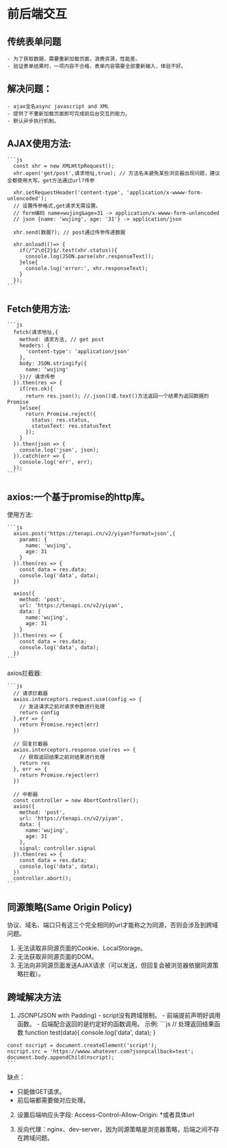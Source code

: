 # 前后端交互
  ## 传统表单问题
    - 为了获取数据，需要重新加载页面，浪费资源，性能差。
    - 验证表单结果时，一项内容不合格，表单内容需要全部重新输入，体验不好。

  ## 解决问题：
    · ajax全名async javascript and XML
    - 提供了不重新加载页面即可完成前后台交互的能力。
    - 默认异步执行机制。


  ## AJAX使用方法:
    ```js
      const xhr = new XMLHttpRequest();
      xhr.open('get/post',请求地址,true); // 方法名未避免某些浏览器出现问题，建议全都使用大写。get方法通过url?传参

      xhr.setRequestHeader('content-type', 'application/x-wwww-form-unlencoded');
      // 设置传参格式,get请求无需设置。
      // form编码 name=wujing&age=31 -> application/x-wwww-form-unlencoded
      // json {name: 'wujing', age: '31'} -> application/json

      xhr.send(数据?); // post通过传参传递数据

      xhr.onload(()=> {
        if(/^2\d{2}$/.test(xhr.status)){
          console.log(JSON.parse(xhr.responseText));
        }else{
          console.log('error:', xhr.responseText);
        }
      });
    ```

  ## Fetch使用方法:
    ```js
      fetch(请求地址,{
        method: 请求方法, // get post
        headers: {
          'content-type': 'application/json'
        },
        body: JSON.stringify({
          name: 'wujing'
        })// 请求传参
      }).then(res => {
        if(res.ok){
          return res.json(); //.json()或.text()方法返回一个结果为返回数据的Promise
        }elsee{
          return Promise.reject({
            status: res.status,
            statusText: res.statusText
          });
        }
      }).then(json => {
        console.log('json', json);
      }).catch(err => {
        console.log('err', err);
      });
    ```

  ## axios:一个基于promise的http库。
  使用方法:

    ```js
      axios.post('https://tenapi.cn/v2/yiyan?format=json',{
        params: {
          name: 'wujing',
          age: 31
        }
      }).then(res => {
        const data = res.data;
        console.log('data', data);
      })

      axios({
        method: 'post',
        url: 'https://tenapi.cn/v2/yiyan',
        data: {
          name:'wujing',
          age: 31
        }
      }).then(res => {
        const data = res.data;
        console.log('data', data);
      })
    ```

  axios拦截器:

    ```js
      // 请求拦截器
      axios.interceptors.request.use(config => {
        // 发送请求之前对请求参数进行处理
        return config
      },err => {
        return Promise.reject(err)
      })

      // 回复拦截器
      axios.interceptors.response.use(res => {
        // 获取返回结果之前对结果进行处理
        return res
      }, err => {
        return Promise.reject(err)
      })

      // 中断器
      const controller = new AbortController();
      axios({
        method: 'post',
        url: 'https://tenapi.cn/v2/yiyan',
        data: {
          name:'wujing',
          age: 31
        },
        signal: controller.signal
      }).then(res => {
        const data = res.data;
        console.log('data', data);
      })
      controller.abort();
    ```

  ## 同源策略(Same Origin Policy)
  协议、域名、端口只有这三个完全相同的url才能称之为同源，否则会涉及到跨域问题。
  1. 无法读取非同源页面的Cookie、LocalStorage。
  2. 无法获取非同源页面的DOM。
  3. 无法向非同源页面发送AJAX请求（可以发送，但回复会被浏览器依据同源策略拦截）。

  ## 跨域解决方法
  1. JSONP(JSON with Padding)
    - script没有跨域限制。
    - 前端提前声明好调用函数。
    - 后端配合返回的是约定好的函数调用。
    示例:
    ```js
    // 处理返回结果函数
    function test(data){
      console.log('data', data);
    }

    const nscript = document.createElement('script');
    nscript.src = 'https://wwww.whatever.com?jsonpcallback=test';
    document.body.appendChild(nscript);
    ```
  缺点：
  - 只能做GET请求。
  - 前后端都需要做对应处理。

  2. 设置后端响应头字段: Access-Control-Allow-Origin: *或者具体url

  3. 反向代理：nginx、dev-server，因为同源策略是浏览器策略，后端之间不存在跨域问题。
